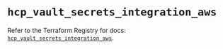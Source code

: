 # `hcp_vault_secrets_integration_aws`

Refer to the Terraform Registry for docs: [`hcp_vault_secrets_integration_aws`](https://registry.terraform.io/providers/hashicorp/hcp/0.103.0/docs/resources/vault_secrets_integration_aws).
